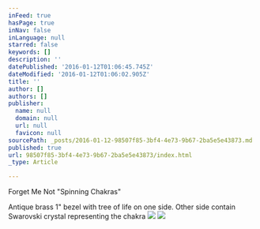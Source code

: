 ```yaml
---
inFeed: true
hasPage: true
inNav: false
inLanguage: null
starred: false
keywords: []
description: ''
datePublished: '2016-01-12T01:06:45.745Z'
dateModified: '2016-01-12T01:06:02.905Z'
title: ''
author: []
authors: []
publisher:
  name: null
  domain: null
  url: null
  favicon: null
sourcePath: _posts/2016-01-12-98507f85-3bf4-4e73-9b67-2ba5e5e43873.md
published: true
url: 98507f85-3bf4-4e73-9b67-2ba5e5e43873/index.html
_type: Article

---
```

Forget Me Not "Spinning Chakras"

Antique brass 1" bezel with tree of life on one side.  Other side contain Swarovski crystal representing the chakra
![](https://the-grid-user-content.s3-us-west-2.amazonaws.com/e99c4c65-707b-4d08-8225-697cf3e73928.jpg)
![](https://the-grid-user-content.s3-us-west-2.amazonaws.com/d66f7cfc-5473-47fc-be7b-48c080a2020e.jpg)